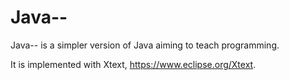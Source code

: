 # Java--
Java-- is a simpler version of Java aiming to teach programming.

It is implemented with Xtext, https://www.eclipse.org/Xtext.
